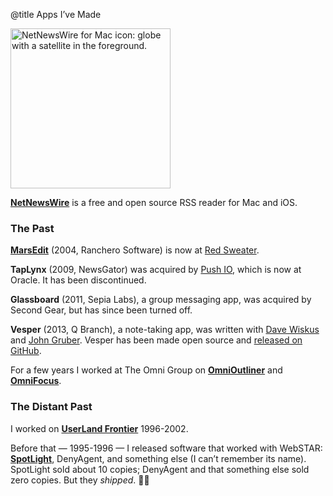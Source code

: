 @title Apps I’ve Made

<p><a href="https://ranchero.com/netnewswire/"><img class="centeredImage" src="https://netnewswire.com/images/nnw-6-icon-256.png" height="256" width="256" alt="NetNewsWire for Mac icon: globe with a satellite in the foreground."></a></p>

**[NetNewsWire](https://ranchero.com/netnewswire/)** is a free and open source RSS reader for Mac and iOS.

### The Past

<b><a href="http://www.red-sweater.com/marsedit/">MarsEdit</a></b> (2004, Ranchero Software) is now at <a href="http://www.red-sweater.com/">Red Sweater</a>.

<b>TapLynx</b> (2009, NewsGator) was acquired by <a href="http://push.io/">Push IO</a>, which is now at Oracle. It has been discontinued.

<b>Glassboard</b> (2011, Sepia Labs), a group messaging app, was acquired by Second Gear, but has since been turned off.

**Vesper** (2013, Q Branch), a note-taking app, was written with <a href="https://twitter.com/dwiskus">Dave Wiskus</a> and <a href="http://daringfireball.net/">John Gruber</a>. Vesper has been made open source and [released on GitHub](https://github.com/brentsimmons/Vesper).

For a few years I worked at The Omni Group on **<a href="https://www.omnigroup.com/omnioutliner">OmniOutliner</a>** and **<a href="https://www.omnigroup.com/omnifocus/">OmniFocus</a>**.

### The Distant Past

I worked on **<a href="http://frontierkernel.org/">UserLand Frontier</a>** 1996-2002.

Before that — 1995-1996 — I released software that worked with WebSTAR: **<a href="http://web.archive.org/web/19991021212201/http://www.ranchero.com/spotlight/">SpotLight</a>**, DenyAgent, and something else (I can’t remember its name). SpotLight sold about 10 copies; DenyAgent and that something else sold zero copies. But they *shipped*. 🐣🐥
